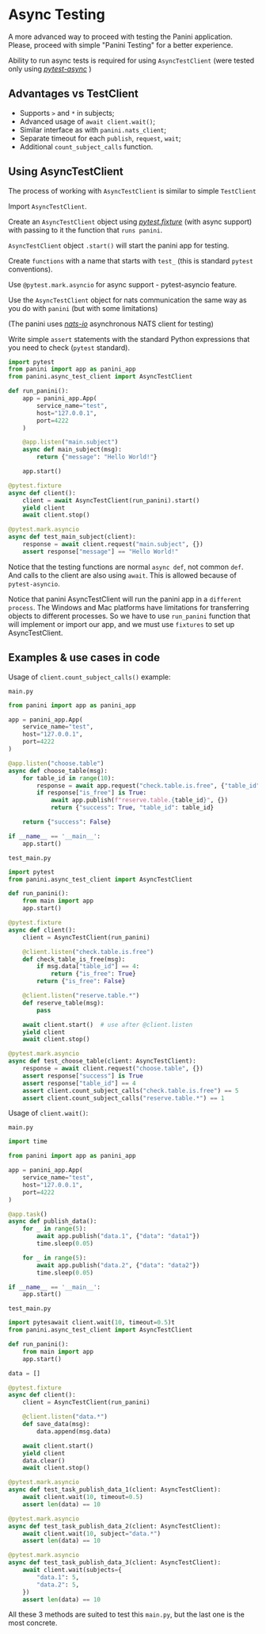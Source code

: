 # Async Testing

A more advanced way to proceed with testing the Panini application.
Please, proceed with simple "Panini Testing" for a better experience.

Ability to run async tests is required for using `AsyncTestClient`
(were tested only using [*pytest-async*](https://github.com/pytest-dev/pytest-asyncio) )

## Advantages vs TestClient

- Supports `>` and `*` in subjects;
- Advanced usage of `await client.wait()`;
- Similar interface as with `panini.nats_client`;
- Separate timeout for each `publish`, `request`, `wait`;
- Additional `count_subject_calls` function.

## Using AsyncTestClient

The process of working with `AsyncTestClient` is similar to simple `TestClient`

Import `AsyncTestClient`.

Create an `AsyncTestClient` object using [*pytest.fixture*](https://docs.pytest.org/en/latest/how-to/fixtures.html) (with async support) with passing to it the function that `runs panini`.

`AsyncTestClient` object `.start()` will start the panini app for testing.

Create `functions` with a name that starts with `test_` (this is standard `pytest` conventions).

Use `@pytest.mark.asyncio` for async support - pytest-asyncio feature.

Use the `AsyncTestClient` object for nats communication the same way as you do with `panini` (but with some limitations)

(The panini uses [*nats-io*](https://github.com/nats-io/nats.py) asynchronous NATS client for testing)

Write simple `assert` statements with the standard Python expressions that you need to check (`pytest` standard).

```python
import pytest
from panini import app as panini_app
from panini.async_test_client import AsyncTestClient

def run_panini():
    app = panini_app.App(
        service_name="test",
        host="127.0.0.1",
        port=4222
    )

    @app.listen("main.subject")
    async def main_subject(msg):
        return {"message": "Hello World!"}

    app.start()

@pytest.fixture
async def client():
    client = await AsyncTestClient(run_panini).start()
    yield client
    await client.stop()

@pytest.mark.asyncio
async def test_main_subject(client):
    response = await client.request("main.subject", {})
    assert response["message"] == "Hello World!"
```

Notice that the testing functions are normal `async def`, not common `def`.
And calls to the client are also using `await`.
This is allowed because of `pytest-asyncio`.

Notice that panini AsyncTestClient will run the panini app in a `different process`. 
The Windows and Mac platforms have limitations for transferring objects to different processes.
So we have to use `run_panini` function that will implement or import our app, and we must use `fixtures` to set up AsyncTestClient.

## Examples & use cases in code

Usage of `client.count_subject_calls()` example:

`main.py`

```python
from panini import app as panini_app

app = panini_app.App(
    service_name="test",
    host="127.0.0.1",
    port=4222
)

@app.listen("choose.table")
async def choose_table(msg):
    for table_id in range(10):
        response = await app.request("check.table.is.free", {"table_id": table_id})
        if response["is_free"] is True:
            await app.publish(f"reserve.table.{table_id}", {})
            return {"success": True, "table_id": table_id}

    return {"success": False}

if __name__ == '__main__':
    app.start()
```

`test_main.py`

```python
import pytest
from panini.async_test_client import AsyncTestClient

def run_panini():
    from main import app
    app.start()

@pytest.fixture
async def client():
    client = AsyncTestClient(run_panini)

    @client.listen("check.table.is.free")
    def check_table_is_free(msg):
        if msg.data["table_id"] == 4:
            return {"is_free": True}
        return {"is_free": False}

    @client.listen("reserve.table.*")
    def reserve_table(msg):
        pass

    await client.start()  # use after @client.listen
    yield client
    await client.stop()

@pytest.mark.asyncio
async def test_choose_table(client: AsyncTestClient):
    response = await client.request("choose.table", {})
    assert response["success"] is True
    assert response["table_id"] == 4
    assert client.count_subject_calls("check.table.is.free") == 5
    assert client.count_subject_calls("reserve.table.*") == 1
```

Usage of `client.wait()`:

`main.py`

```python
import time

from panini import app as panini_app

app = panini_app.App(
    service_name="test",
    host="127.0.0.1",
    port=4222
)

@app.task()
async def publish_data():
    for _ in range(5):
        await app.publish("data.1", {"data": "data1"})
        time.sleep(0.05)

    for _ in range(5):
        await app.publish("data.2", {"data": "data2"})
        time.sleep(0.05)

if __name__ == '__main__':
    app.start()
```

`test_main.py`

```python
import pytesawait client.wait(10, timeout=0.5)t
from panini.async_test_client import AsyncTestClient

def run_panini():
    from main import app
    app.start()

data = []

@pytest.fixture
async def client():
    client = AsyncTestClient(run_panini)

    @client.listen("data.*")
    def save_data(msg):
        data.append(msg.data)

    await client.start()
    yield client
    data.clear()
    await client.stop()

@pytest.mark.asyncio
async def test_task_publish_data_1(client: AsyncTestClient):
    await client.wait(10, timeout=0.5)
    assert len(data) == 10

@pytest.mark.asyncio
async def test_task_publish_data_2(client: AsyncTestClient):
    await client.wait(10, subject="data.*")
    assert len(data) == 10

@pytest.mark.asyncio
async def test_task_publish_data_3(client: AsyncTestClient):
    await client.wait(subjects={
        "data.1": 5,
        "data.2": 5,
    })
    assert len(data) == 10
```

All these 3 methods are suited to test this `main.py`, but the last one is the most concrete.